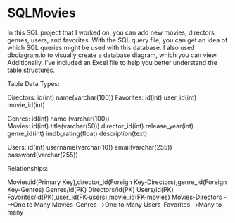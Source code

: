 # SQLMovies
In this SQL project that I worked on, you can add new movies, directors, genres, users, and favorites. 
With the SQL query file, you can get an idea of which SQL queries might be used with this database. I also used dbdiagram.io to visually create a database diagram, which you can view. Additionally, I've included an Excel file to help you better understand the table structures.

Table Data Types:

Directors: id(int)
           name(varchar(100))
Favorites: id(int)
	   user_id(int)
	   movie_id(int)		

Genres:  id(int)
	 name (varchar(100))	
Movies: id(int)
	title(varchar(50))
	director_id(int)
	release_year(int)
	genre_id(int)
	imdb_rating(float)
	description(text)

Users:  id(int)
	username(varchar(10))
	email(varchar(255))
	password(varchar(255))

Relationships:

Movies/id(Primary Key),director_id(Foreign Key-Directors),genre_id(Foreign Key-Genres)
Genres/id(PK)
Directors/id(PK)
Users/id(PK)
Favorites/id(PK),user_id(FK-users),movie_id(FK-movies)
Movies-Directors -->One to Many
Movies-Genres-->One to Many
Users-Favorites-->Many to many

